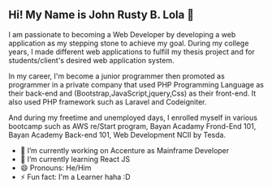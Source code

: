 ## Hi! My Name is John Rusty B. Lola 👋
I am passionate to becoming a Web Developer by developing a web application as my stepping stone to achieve my goal. During my college years, I made different web applications to fulfill my thesis project and for students/client's desired web application system.

In my career, I'm become a junior programmer then promoted as programmer in a private company that used PHP Programming Language as their back-end and (Bootstrap,JavaScript,jquery,Css) as their front-end. It also used PHP framework such as Laravel and Codeigniter.

And during my freetime and unemployed days, I enrolled myself in various bootcamp such as AWS re/Start program, Bayan Acadamy Frond-End 101, Bayan Academy Back-end 101, Web Development NCII by Tesda.

- 🔭 I’m currently working on Accenture as Mainframe Developer
- 🌱 I’m currently learning React JS
- 😄 Pronouns: He/Him
- ⚡ Fun fact: I'm a Learner haha :D

<!--
**rustylola/rustylola** is a ✨ _special_ ✨ repository because its `README.md` (this file) appears on your GitHub profile.

Here are some ideas to get you started:

- 🔭 I’m currently working on ...
- 🌱 I’m currently learning ...
- 👯 I’m looking to collaborate on ...
- 🤔 I’m looking for help with ...
- 💬 Ask me about ...
- 📫 How to reach me: ...
- 😄 Pronouns: ...
- ⚡ Fun fact: ...
-->
